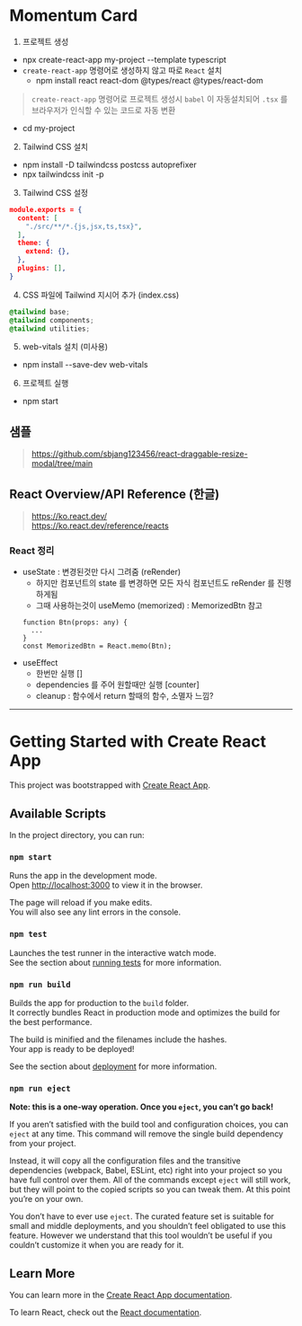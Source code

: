 # Momentum Card
1. 프로젝트 생성
- npx create-react-app my-project --template typescript
- `create-react-app` 명령어로 생성하지 않고 따로 `React` 설치
  - npm install react react-dom @types/react @types/react-dom
> `create-react-app` 명령어로 프로젝트 생성시 `babel` 이 자동설치되어 `.tsx` 를 브라우저가 인식할 수 있는 코드로 자동 변환
- cd my-project

2. Tailwind CSS 설치
- npm install -D tailwindcss postcss autoprefixer
- npx tailwindcss init -p

3.  Tailwind CSS 설정
``` json
module.exports = {
  content: [
    "./src/**/*.{js,jsx,ts,tsx}",
  ],
  theme: {
    extend: {},
  },
  plugins: [],
}
```

4. CSS 파일에 Tailwind 지시어 추가 (index.css)
``` css
@tailwind base;
@tailwind components;
@tailwind utilities;
```

5. web-vitals 설치 (미사용)
- npm install --save-dev web-vitals

6. 프로젝트 실행
- npm start

## 샘플
> https://github.com/sbjang123456/react-draggable-resize-modal/tree/main

## React Overview/API Reference (한글)
> https://ko.react.dev/  
> https://ko.react.dev/reference/reacts

### React 정리
* useState : 변경된것만 다시 그려줌 (reRender)
  * 하지만 컴포넌트의 state 를 변경하면 모든 자식 컴포넌트도 reRender 를 진행하게됨
  * 그때 사용하는것이 useMemo (memorized) : MemorizedBtn 참고
  ```tsx
  function Btn(props: any) {
    ...
  }
  const MemorizedBtn = React.memo(Btn);
  ```
* useEffect
  - 한번만 실행 []
  - dependencies 를 주어 원할때만 실행 [counter]
  - cleanup : 함수에서 return 할때의 함수, 소멸자 느낌?
***

# Getting Started with Create React App

This project was bootstrapped with [Create React App](https://github.com/facebook/create-react-app).

## Available Scripts

In the project directory, you can run:

### `npm start`

Runs the app in the development mode.\
Open [http://localhost:3000](http://localhost:3000) to view it in the browser.

The page will reload if you make edits.\
You will also see any lint errors in the console.

### `npm test`

Launches the test runner in the interactive watch mode.\
See the section about [running tests](https://facebook.github.io/create-react-app/docs/running-tests) for more information.

### `npm run build`

Builds the app for production to the `build` folder.\
It correctly bundles React in production mode and optimizes the build for the best performance.

The build is minified and the filenames include the hashes.\
Your app is ready to be deployed!

See the section about [deployment](https://facebook.github.io/create-react-app/docs/deployment) for more information.

### `npm run eject`

**Note: this is a one-way operation. Once you `eject`, you can’t go back!**

If you aren’t satisfied with the build tool and configuration choices, you can `eject` at any time. This command will remove the single build dependency from your project.

Instead, it will copy all the configuration files and the transitive dependencies (webpack, Babel, ESLint, etc) right into your project so you have full control over them. All of the commands except `eject` will still work, but they will point to the copied scripts so you can tweak them. At this point you’re on your own.

You don’t have to ever use `eject`. The curated feature set is suitable for small and middle deployments, and you shouldn’t feel obligated to use this feature. However we understand that this tool wouldn’t be useful if you couldn’t customize it when you are ready for it.

## Learn More

You can learn more in the [Create React App documentation](https://facebook.github.io/create-react-app/docs/getting-started).

To learn React, check out the [React documentation](https://reactjs.org/).
